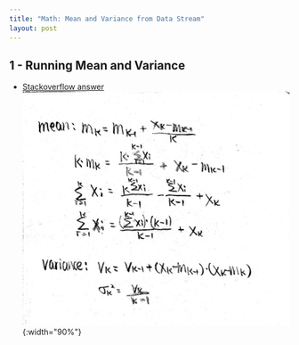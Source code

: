 ```yaml
---
title: "Math: Mean and Variance from Data Stream"
layout: post
---
```


## 1 - Running Mean and Variance
- [Stackoverflow answer](https://math.stackexchange.com/questions/20593/calculate-variance-from-a-stream-of-sample-values)
![running mean](/assets/img/algo_graphs/running-mean-var-min.JPG){:width="90%"}


